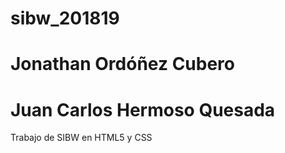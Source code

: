 # sibw_201819

# Jonathan Ordóñez Cubero
# Juan Carlos Hermoso Quesada

Trabajo de SIBW en HTML5 y CSS

